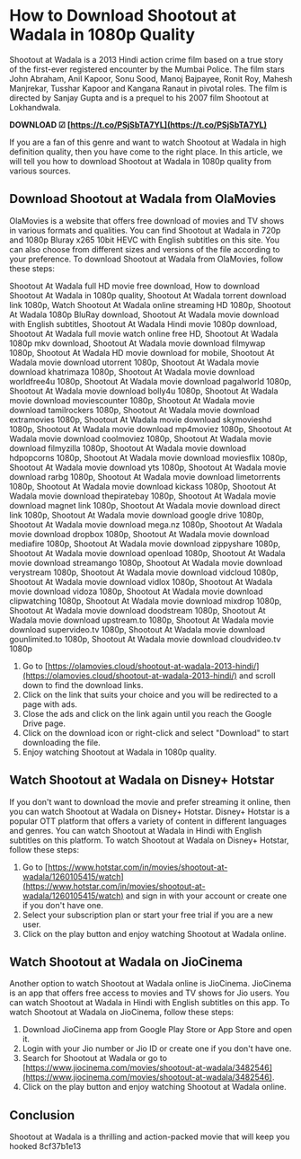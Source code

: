 # How to Download Shootout at Wadala in 1080p Quality
 
Shootout at Wadala is a 2013 Hindi action crime film based on a true story of the first-ever registered encounter by the Mumbai Police. The film stars John Abraham, Anil Kapoor, Sonu Sood, Manoj Bajpayee, Ronit Roy, Mahesh Manjrekar, Tusshar Kapoor and Kangana Ranaut in pivotal roles. The film is directed by Sanjay Gupta and is a prequel to his 2007 film Shootout at Lokhandwala.
 
**DOWNLOAD ☑ [https://t.co/PSjSbTA7YL](https://t.co/PSjSbTA7YL)**


 
If you are a fan of this genre and want to watch Shootout at Wadala in high definition quality, then you have come to the right place. In this article, we will tell you how to download Shootout at Wadala in 1080p quality from various sources.
 
## Download Shootout at Wadala from OlaMovies
 
OlaMovies is a website that offers free download of movies and TV shows in various formats and qualities. You can find Shootout at Wadala in 720p and 1080p Bluray x265 10bit HEVC with English subtitles on this site. You can also choose from different sizes and versions of the file according to your preference. To download Shootout at Wadala from OlaMovies, follow these steps:
 
Shootout At Wadala full HD movie free download,  How to download Shootout At Wadala in 1080p quality,  Shootout At Wadala torrent download link 1080p,  Watch Shootout At Wadala online streaming HD 1080p,  Shootout At Wadala 1080p BluRay download,  Shootout At Wadala movie download with English subtitles,  Shootout At Wadala Hindi movie 1080p download,  Shootout At Wadala full movie watch online free HD,  Shootout At Wadala 1080p mkv download,  Shootout At Wadala movie download filmywap 1080p,  Shootout At Wadala HD movie download for mobile,  Shootout At Wadala movie download utorrent 1080p,  Shootout At Wadala movie download khatrimaza 1080p,  Shootout At Wadala movie download worldfree4u 1080p,  Shootout At Wadala movie download pagalworld 1080p,  Shootout At Wadala movie download bolly4u 1080p,  Shootout At Wadala movie download moviescounter 1080p,  Shootout At Wadala movie download tamilrockers 1080p,  Shootout At Wadala movie download extramovies 1080p,  Shootout At Wadala movie download skymovieshd 1080p,  Shootout At Wadala movie download mp4moviez 1080p,  Shootout At Wadala movie download coolmoviez 1080p,  Shootout At Wadala movie download filmyzilla 1080p,  Shootout At Wadala movie download hdpopcorns 1080p,  Shootout At Wadala movie download moviesflix 1080p,  Shootout At Wadala movie download yts 1080p,  Shootout At Wadala movie download rarbg 1080p,  Shootout At Wadala movie download limetorrents 1080p,  Shootout At Wadala movie download kickass 1080p,  Shootout At Wadala movie download thepiratebay 1080p,  Shootout At Wadala movie download magnet link 1080p,  Shootout At Wadala movie download direct link 1080p,  Shootout At Wadala movie download google drive 1080p,  Shootout At Wadala movie download mega.nz 1080p,  Shootout At Wadala movie download dropbox 1080p,  Shootout At Wadala movie download mediafire 1080p,  Shootout At Wadala movie download zippyshare 1080p,  Shootout At Wadala movie download openload 1080p,  Shootout At Wadala movie download streamango 1080p,  Shootout At Wadala movie download verystream 1080p,  Shootout At Wadala movie download vidcloud 1080p,  Shootout At Wadala movie download vidlox 1080p,  Shootout At Wadala movie download vidoza 1080p,  Shootout At Wadala movie download clipwatching 1080p,  Shootout At Wadala movie download mixdrop 1080p,  Shootout At Wadala movie download doodstream 1080p,  Shootout At Wadala movie download upstream.to 1080p,  Shootout At Wadala movie download supervideo.tv 1080p,  Shootout At Wadala movie download gounlimited.to 1080p,  Shootout At Wadala movie download cloudvideo.tv 1080p
 
1. Go to [https://olamovies.cloud/shootout-at-wadala-2013-hindi/](https://olamovies.cloud/shootout-at-wadala-2013-hindi/) and scroll down to find the download links.
2. Click on the link that suits your choice and you will be redirected to a page with ads.
3. Close the ads and click on the link again until you reach the Google Drive page.
4. Click on the download icon or right-click and select "Download" to start downloading the file.
5. Enjoy watching Shootout at Wadala in 1080p quality.

## Watch Shootout at Wadala on Disney+ Hotstar
 
If you don't want to download the movie and prefer streaming it online, then you can watch Shootout at Wadala on Disney+ Hotstar. Disney+ Hotstar is a popular OTT platform that offers a variety of content in different languages and genres. You can watch Shootout at Wadala in Hindi with English subtitles on this platform. To watch Shootout at Wadala on Disney+ Hotstar, follow these steps:

1. Go to [https://www.hotstar.com/in/movies/shootout-at-wadala/1260105415/watch](https://www.hotstar.com/in/movies/shootout-at-wadala/1260105415/watch) and sign in with your account or create one if you don't have one.
2. Select your subscription plan or start your free trial if you are a new user.
3. Click on the play button and enjoy watching Shootout at Wadala online.

## Watch Shootout at Wadala on JioCinema
 
Another option to watch Shootout at Wadala online is JioCinema. JioCinema is an app that offers free access to movies and TV shows for Jio users. You can watch Shootout at Wadala in Hindi with English subtitles on this app. To watch Shootout at Wadala on JioCinema, follow these steps:

1. Download JioCinema app from Google Play Store or App Store and open it.
2. Login with your Jio number or Jio ID or create one if you don't have one.
3. Search for Shootout at Wadala or go to [https://www.jiocinema.com/movies/shootout-at-wadala/3482546](https://www.jiocinema.com/movies/shootout-at-wadala/3482546).
4. Click on the play button and enjoy watching Shootout at Wadala online.

## Conclusion
 
Shootout at Wadala is a thrilling and action-packed movie that will keep you hooked
 8cf37b1e13
 
